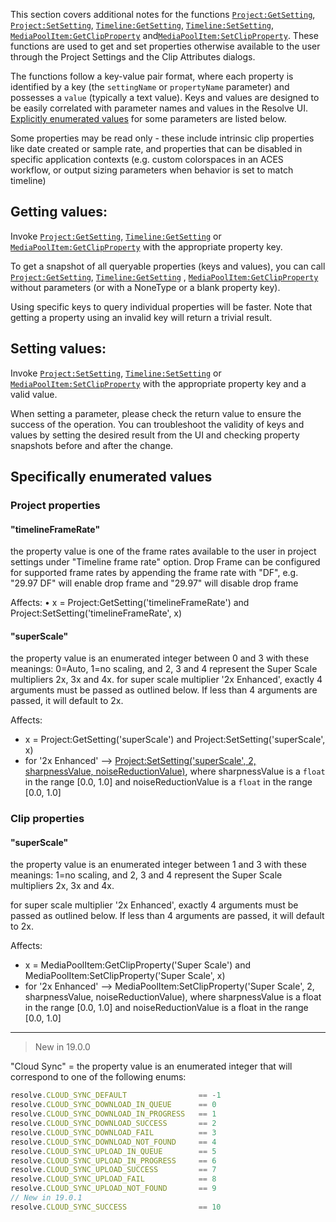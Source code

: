 This section covers additional notes for the functions [`Project:GetSetting`](../resolve_api/Project.md#getsettingsettingname), [`Project:SetSetting`](../resolve_api/Project.md#setsettingsettingname-settingvalue), [`Timeline:GetSetting`](../resolve_api/Timeline.md#getsettingsettingname), [`Timeline:SetSetting`](../resolve_api/Timeline.md#setsettingsettingname-settingvalue), [`MediaPoolItem:GetClipProperty`](../resolve_api/MediaPoolItem.md#getclippropertypropertynamenone) and[`MediaPoolItem:SetClipProperty`](../resolve_api/MediaPoolItem.md#setclippropertypropertyname-propertyvalue). These functions are used to get and set properties otherwise available to the user through the Project Settings and the Clip Attributes dialogs.

The functions follow a key-value pair format, where each property is identified by a key (the `settingName` or `propertyName` parameter) and possesses a `value` (typically a text value). Keys and values are designed to be easily correlated with parameter names and values in the Resolve UI. [Explicitly enumerated values](#specifically-enumerated-values) for some parameters are listed below.

Some properties may be read only - these include intrinsic clip properties like date created or sample rate, and properties that can be disabled in specific application contexts (e.g. custom colorspaces in an ACES workflow, or output sizing parameters when behavior is set to match timeline)

## Getting values:
Invoke [`Project:GetSetting`](../resolve_api/Project.md#getsettingsettingname), [`Timeline:GetSetting`](../resolve_api/Timeline.md#getsettingsettingname) or [`MediaPoolItem:GetClipProperty`](../resolve_api/MediaPoolItem.md#getclippropertypropertynamenone) with the appropriate property key. 

To get a snapshot of all queryable properties (keys and values), you can call [`Project:GetSetting`](../resolve_api/Project.md#getsettingsettingname), [`Timeline:GetSetting`](../resolve_api/Timeline.md#getsettingsettingname) , [`MediaPoolItem:GetClipProperty`](../resolve_api/MediaPoolItem.md#getclippropertypropertynamenone) without parameters (or with a NoneType or a blank property key). 

Using specific keys to query individual properties will be faster. Note that getting a property using an invalid key will return a trivial result.

## Setting values:
Invoke [`Project:SetSetting`](../resolve_api/Project.md#setsettingsettingname-settingvalue), [`Timeline:SetSetting`](../resolve_api/Timeline.md#setsettingsettingname-settingvalue) or [`MediaPoolItem:SetClipProperty`](../resolve_api/MediaPoolItem.md#setclippropertypropertyname-propertyvalue) with the appropriate property key and a valid value. 

When setting a parameter, please check the return value to ensure the success of the operation. You can troubleshoot the validity of keys and values by setting the desired result from the UI and checking property snapshots before and after the change.

## Specifically enumerated values
### Project properties
#### "timelineFrameRate" 
the property value is one of the frame rates available to the user in project settings under "Timeline frame rate" option. Drop Frame can be configured for supported frame rates by appending the frame rate with "DF", e.g. "29.97 DF" will enable drop frame and "29.97" will disable drop frame

Affects:
• x = Project:GetSetting('timelineFrameRate') and Project:SetSetting('timelineFrameRate', x)
#### "superScale" 
the property value is an enumerated integer between 0 and 3 with these meanings: 0=Auto, 1=no scaling, and 2, 3 and 4 represent the Super Scale multipliers 2x, 3x and 4x. 
for super scale multiplier '2x Enhanced', exactly 4 arguments must be passed as outlined below. If less than 4 arguments are passed, it will default to 2x.

Affects:
-  x = Project:GetSetting('superScale') and Project:SetSetting('superScale', x)
-   for '2x Enhanced' --> [Project:SetSetting('superScale', 2, sharpnessValue, noiseReductionValue)](../resolve_api/Project.md#setsettingsettingname-settingvalue), where sharpnessValue is a `float` in the range [0.0, 1.0] and noiseReductionValue is a `float` in the range [0.0, 1.0]

### Clip properties
#### "superScale" 
the property value is an enumerated integer between 1 and 3 with these meanings: 1=no scaling, and 2, 3 and 4 represent the Super Scale multipliers 2x, 3x and 4x.

for super scale multiplier '2x Enhanced', exactly 4 arguments must be passed as outlined below. If less than 4 arguments are passed, it will default to 2x.

Affects:
-  x = MediaPoolItem:GetClipProperty('Super Scale') and MediaPoolItem:SetClipProperty('Super Scale', x)
-   for '2x Enhanced' --> MediaPoolItem:SetClipProperty('Super Scale', 2, sharpnessValue, noiseReductionValue), where sharpnessValue is a float in the range [0.0, 1.0] and noiseReductionValue is a float in the range [0.0, 1.0]

------
> New in 19.0.0

"Cloud Sync" = the property value is an enumerated integer that will correspond to one of the following enums:
```js
resolve.CLOUD_SYNC_DEFAULT                == -1
resolve.CLOUD_SYNC_DOWNLOAD_IN_QUEUE      == 0
resolve.CLOUD_SYNC_DOWNLOAD_IN_PROGRESS   == 1
resolve.CLOUD_SYNC_DOWNLOAD_SUCCESS       == 2
resolve.CLOUD_SYNC_DOWNLOAD_FAIL          == 3
resolve.CLOUD_SYNC_DOWNLOAD_NOT_FOUND     == 4
resolve.CLOUD_SYNC_UPLOAD_IN_QUEUE        == 5
resolve.CLOUD_SYNC_UPLOAD_IN_PROGRESS     == 6
resolve.CLOUD_SYNC_UPLOAD_SUCCESS         == 7
resolve.CLOUD_SYNC_UPLOAD_FAIL            == 8
resolve.CLOUD_SYNC_UPLOAD_NOT_FOUND       == 9
// New in 19.0.1
resolve.CLOUD_SYNC_SUCCESS                == 10
```